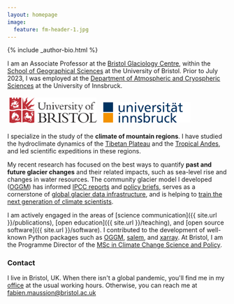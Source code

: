```yaml
---
layout: homepage
image:
  feature: fm-header-1.jpg
---
```


<footer role="contentinfo">
  <div class="article-author-bottom">
    {% include _author-bio.html %}
  </div>
</footer>

I am an Associate Professor at the [Bristol Glaciology Centre](http://www.bristol.ac.uk/geography/research/bgc), within the [School of Geographical Sciences](http://www.bristol.ac.uk/geography) at the University of Bristol. Prior to July 2023, I was employed at the [Department of Atmospheric and Cryospheric Sciences](http://acinn.uibk.ac.at) at the University of Innsbruck.

<a href="http://www.bristol.ac.uk"><img src="images/uob_logo.png" alt="UoB Logo" style="width:200px;margin: 5px 5px 5px 5px;"></a>
<a href="https://www.uibk.ac.at/en/"><img src="images/uibk_logo.png" alt="ACINN Logo" style="width:200px;margin: 5px 5px 5px 5px;"></a>

I specialize in the study of the **climate of mountain regions**.
I have studied the hydroclimate dynamics of the [Tibetan Plateau](https://doi.org/10.1175/JCLI-D-13-00282.1) and the [Tropical Andes](https://agroclim-huaraz.info), and led scientific expeditions in these regions.

My recent research has focused on the best ways to quantify **past and future glacier changes** and their related impacts, such as sea-level rise and changes in water resources. The community glacier model I developed ([OGGM](http://oggm.org)) has informed [IPCC reports](https://www.ipcc.ch/report/ar6/wg1/) and [policy briefs](https://iccinet.org/statecryo23), serves as a cornerstone of [global glacier data infrastructure](https://docs.oggm.org/en/stable/shop.html), and is helping to [train the next generation of climate scientists](https://edu.oggm.org).

I am actively engaged in the areas of [science communication]({{ site.url }}/publications), [open education]({{ site.url }}/teaching), and [open source software]({{ site.url }}/software). I contributed to the development of well-known Python packages such as [OGGM](http://oggm.org), [salem](https://salem.readthedocs.io), and [xarray](https://xarray.dev). At Bristol, I am the Programme Director of the [MSc in Climate Change Science and Policy](https://www.bristol.ac.uk/study/postgraduate/taught/msc-climate-change-science-and-policy).

### Contact

<p>
I live in Bristol, UK. When there isn't a global pandemic, you'll find me in my <a href="https://www.bristol.ac.uk/people/person/Fabien-Maussion-1af08aa4-9b2a-4a83-bba7-95c10b97ee1e/">office</a> at the usual
working hours.  Otherwise, you can reach me at <u><span id="obf"><script>document.getElementById("obf").innerHTML="<n uers=\"znvygb:snovra.znhffvba@oevfgby.np.hx?fhowrpg=Pbagnpg\" gnetrg=\"_oynax\">snovra.znhffvba@oevfgby.np.hx</n>".replace(/[a-zA-Z]/g,function(c){return String.fromCharCode((c<="Z"?90:122)>=(c=c.charCodeAt(0)+13)?c:c-26);});document.body.appendChild(eo);</script>
<noscript><span style="unicode-bidi:bidi-override;direction:rtl;">ku.ca.lotsirb@noissuam.neibaf</span></noscript></span></u></p>

